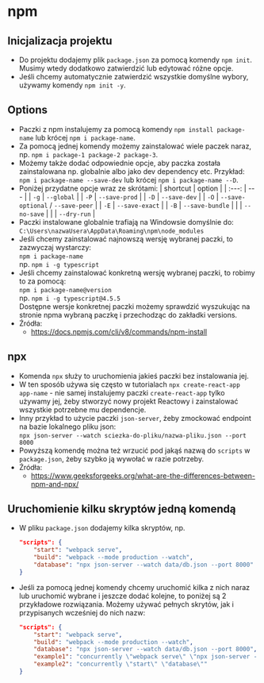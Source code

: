 # npm

## Inicjalizacja projektu

-   Do projektu dodajemy plik `package.json` za pomocą komendy `npm init`. Musimy wtedy dodatkowo zatwierdzić lub edytować różne opcje.
-   Jeśli chcemy automatycznie zatwierdzić wszystkie domyślne wybory, używamy komendy `npm init -y`.

## Options

-   Paczki z npm instalujemy za pomocą komendy `npm install package-name` lub krócej `npm i package-name`.
-   Za pomocą jednej komendy możemy zainstalować wiele paczek naraz, np. `npm i package-1 package-2 package-3`.
-   Możemy także dodać odpowiednie opcje, aby paczka została zainstalowana np. globalnie albo jako dev dependency etc. Przykład:  
    `npm i package-name --save-dev` lub krócej `npm i package-name --D`.
-   Poniżej przydatne opcje wraz ze skrótami:
    | shortcut | option |
    | :---: | --- |
    | `-g` | `--global` |
    | `-P` | `--save-prod` |
    | `-D` | `--save-dev` |
    | `-O` | `--save-optional` / `--save-peer` |
    | `-E` | `--save-exact` |
    | `-B` | `--save-bundle` |
    | | `--no-save` |
    | | `--dry-run` |
-   Paczki instalowane globalnie trafiają na Windowsie domyślnie do:  
    `C:\Users\nazwaUsera\AppData\Roaming\npm\node_modules`
-   Jeśli chcemy zainstalować najnowszą wersję wybranej paczki, to zazwyczaj wystarczy:  
    `npm i package-name`  
    np. `npm i -g typescript`
-   Jeśli chcemy zainstalować konkretną wersję wybranej paczki, to robimy to za pomocą:  
    `npm i package-name@version`  
    np. `npm i -g typescript@4.5.5`  
    Dostępne wersje konkretnej paczki możemy sprawdzić wyszukując na stronie npma wybraną paczkę i przechodząc do zakładki versions.
-   Źródła:
    -   https://docs.npmjs.com/cli/v8/commands/npm-install

## npx

-   Komenda `npx` służy to uruchomienia jakieś paczki bez instalowania jej.
-   W ten sposób używa się często w tutorialach `npx create-react-app app-name` - nie samej instalujemy paczki `create-react-app` tylko używamy jej, żeby stworzyć nowy projekt Reactowy i zainstalować wszystkie potrzebne mu dependencje.
-   Inny przykład to użycie paczki `json-server`, żeby zmockować endpoint na bazie lokalnego pliku json:  
    `npx json-server --watch sciezka-do-pliku/nazwa-pliku.json --port 8000`
-   Powyższą komendę można też wrzucić pod jakąś nazwą do `scripts` w `package.json`, żeby szybko ją wywołać w razie potrzeby.
-   Źródła:
    -   https://www.geeksforgeeks.org/what-are-the-differences-between-npm-and-npx/

## Uruchomienie kilku skryptów jedną komendą

- W pliku `package.json` dodajemy kilka skryptów, np.
    ```json
    "scripts": {
        "start": "webpack serve",
        "build": "webpack --mode production --watch",
        "database": "npx json-server --watch data/db.json --port 8000"
    }
    ```
- Jeśli za pomocą jednej komendy chcemy uruchomić kilka z nich naraz lub uruchomić wybrane i jeszcze dodać kolejne, to poniżej są 2 przykładowe rozwiązania. Możemy używać pełnych skrytów, jak i przypisanych wcześniej do nich nazw:
    ```json
    "scripts": {
        "start": "webpack serve",
        "build": "webpack --mode production --watch",
        "database": "npx json-server --watch data/db.json --port 8000",
        "example1": "concurrently \"webpack serve\" \"npx json-server --watch data/db.json --port 8000\"",
        "example2": "concurrently \"start\" \"database\""
    }
    ```
